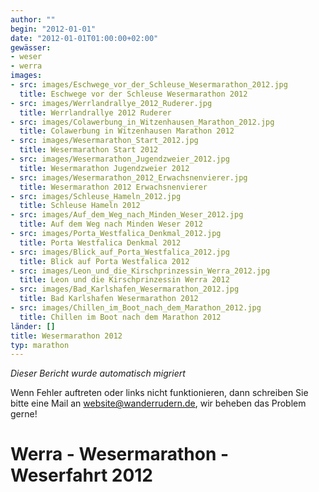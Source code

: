 ```yaml
---
author: ""
begin: "2012-01-01"
date: "2012-01-01T01:00:00+02:00"
gewässer:
- weser
- werra
images:
- src: images/Eschwege_vor_der_Schleuse_Wesermarathon_2012.jpg
  title: Eschwege vor der Schleuse Wesermarathon 2012
- src: images/Werrlandrallye_2012_Ruderer.jpg
  title: Werrlandrallye 2012 Ruderer
- src: images/Colawerbung_in_Witzenhausen_Marathon_2012.jpg
  title: Colawerbung in Witzenhausen Marathon 2012
- src: images/Wesermarathon_Start_2012.jpg
  title: Wesermarathon Start 2012
- src: images/Wesermarathon_Jugendzweier_2012.jpg
  title: Wesermarathon Jugendzweier 2012
- src: images/Wesermarathon_2012_Erwachsnenvierer.jpg
  title: Wesermarathon 2012 Erwachsnenvierer
- src: images/Schleuse_Hameln_2012.jpg
  title: Schleuse Hameln 2012
- src: images/Auf_dem_Weg_nach_Minden_Weser_2012.jpg
  title: Auf dem Weg nach Minden Weser 2012
- src: images/Porta_Westfalica_Denkmal_2012.jpg
  title: Porta Westfalica Denkmal 2012
- src: images/Blick_auf_Porta_Westfalica_2012.jpg
  title: Blick auf Porta Westfalica 2012
- src: images/Leon_und_die_Kirschprinzessin_Werra_2012.jpg
  title: Leon und die Kirschprinzessin Werra 2012
- src: images/Bad_Karlshafen_Wesermarathon_2012.jpg
  title: Bad Karlshafen Wesermarathon 2012
- src: images/Chillen_im_Boot_nach_dem_Marathon_2012.jpg
  title: Chillen im Boot nach dem Marathon 2012
länder: []
title: Wesermarathon 2012
typ: marathon
---
```



*Dieser Bericht wurde automatisch migriert*

Wenn Fehler auftreten oder links nicht funktionieren, dann schreiben Sie bitte eine Mail an website@wanderrudern.de, wir beheben das Problem gerne!



# Werra - Wesermarathon - Weserfahrt 2012


